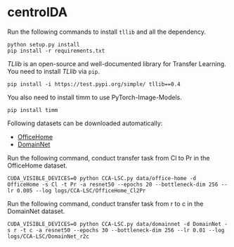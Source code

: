 # centroIDA

Run the following commands to install `tllib` and all the dependency.
```shell
python setup.py install
pip install -r requirements.txt
```
*TLlib* is an open-source and well-documented library for Transfer Learning. You need to install *TLlib* via `pip`.
```shell
pip install -i https://test.pypi.org/simple/ tllib==0.4
```

You also need to install timm to use PyTorch-Image-Models.
```
pip install timm
```
Following datasets can be downloaded automatically:

- [OfficeHome](https://www.hemanthdv.org/officeHomeDataset.html)
- [DomainNet](http://ai.bu.edu/M3SDA/)

Run the following command, conduct transfer task from Cl to Pr in the OfficeHome dataset.
```shell
CUDA_VISIBLE_DEVICES=0 python CCA-LSC.py data/office-home -d OfficeHome -s Cl -t Pr -a resnet50 --epochs 20 --bottleneck-dim 256 --lr 0.005 --log logs/CCA-LSC/OfficeHome_Cl2Pr
```

Run the following command, conduct transfer task from r to c in the DomainNet dataset.
```shell
CUDA_VISIBLE_DEVICES=0 python CCA-LSC.py data/domainnet -d DomainNet -s r -t c -a resnet50 --epochs 30 --bottleneck-dim 256 --lr 0.01 --log logs/CCA-LSC/DomainNet_r2c
```
